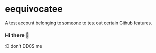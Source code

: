 # eequivocatee

A test account belonging to [someone](https://github.com/vivian-dai) to test out certain Github features.

### Hi there 👋

:D don't DDOS me

<!--
**eequivocatee/eequivocatee** is a ✨ _special_ ✨ repository because its `README.md` (this file) appears on your GitHub profile.

Here are some ideas to get you started:

- 🔭 I’m currently working on ...
- 🌱 I’m currently learning ...
- 👯 I’m looking to collaborate on ...
- 🤔 I’m looking for help with ...
- 💬 Ask me about ...
- 📫 How to reach me: ...
- 😄 Pronouns: ...
- ⚡ Fun fact: ...
-->
